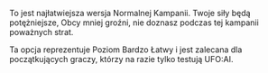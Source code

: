 To jest najłatwiejsza wersja Normalnej Kampanii. Twoje siły będą
potężniejsze, Obcy mniej groźni, nie doznasz podczas tej kampanii
poważnych strat.

Ta opcja reprezentuje Poziom Bardzo Łatwy i jest zalecana dla
początkujących graczy, którzy na razie tylko testują UFO:AI.